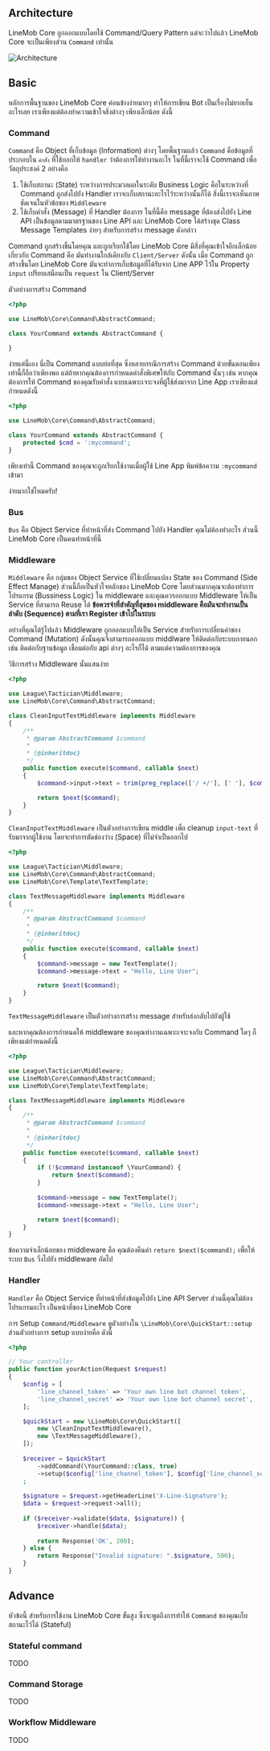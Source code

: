 ## Architecture
LineMob Core ถูกออกแบบโดยใช้ Command/Query Pattern แต่จะว่าไปแล้ว LineMob Core จะเป็นเพียงส่วน `Command` เท่านั้น

![Architecture](architecture.png)

## Basic
หลักการพื้นฐานของ LineMob Core ค่อนข้างง่ายมากๆ ทำให้การเขียน Bot เป็นเรื่องไม่ยากเย็นอะไรเลย เราเพียงแต่ต้องทำความเข้าใจสิ่งต่างๆ เพียงเล็กน้อย ดังนี้

### Command
`Command` คือ ​Object ที่เก็บข้อมูล (Information) ต่างๆ โดยพื้นฐานแล้ว `Command` คือข้อมูลที่ประกอบใน `คำสั่ง` ที่ใช้บอกให้ `handler` ว่าต้องการให้ทำงานอะไร
ในที่นี้เราจะใช้ Command เพื่อวัตถุประสงค์ 2 อย่างคือ
  1. ใช้เก็บสถานะ (State) ระหว่างการประมวลผลในระดับ Business Logic คือในระหว่างที่ Command ถูกส่งไปยัง Handler เราจะเก็บสถานะอะไรไว้ระหว่างนั้นก็ได้ สิ่งนี้เราจะเห็นภาพชัดเจนในหัวข้อของ `Middleware`
  2. ใช้เก็บคำสั่ง (Message) ที่ Handler ต้องการ ในที่นี้คือ message ที่ต้องส่งไปยัง Line API เป็นข้อมูลตามมาตรฐานของ ​Line API และ LineMob Core ได้สร้างชุด Class Message Templates ง่ายๆ สำหรับการสร้าง message ดังกล่าว 

Command ถูกสร้างขึ้นโดยคุณ และถูกเรียกใช้โดย LineMob Core มีสิ่งที่คุณเข้าใจอีกเล็กน้อยเกี่ยวกับ Command คือ มันทำงานใกล้เคียงกับ `Client/Server` ดังนั้น เมื่อ Command ถูกสร้างขึ้นโดย ​LineMob Core มันจะทำการเก็บข้อมูลที่ได้รับจาก Line APP ไว้ใน Property `input` เปรียบเสมือนเป็น `request` ใน Client/Server


ตัวอย่างการสร้าง Command

```php
<?php

use LineMob\Core\Command\AbstractCommand;

class YourCommand extends AbstractCommand {
    
}

```

ง่ายแค่นี้เอง นี่เป็น Command แบบย่อที่สุด ซึ่งหลายกรณีการสร้าง Command ด้วยขั้นตอนเพียงเท่านี้ก็ถือว่าเพียงพอ
แต่ถ้าหากคุณต้องการกำหนดคำสั่งพิเศษให้กับ Command นั้นๆ เช่น หากคุณต้องการให้ Command ของคุณรับคำสั่ง แบบเฉพาะเจาะจงที่ผู้ใช้ส่งมาจาก Line App เราเพียงแต่กำหนดดังนี้

```php
<?php

use LineMob\Core\Command\AbstractCommand;

class YourCommand extends AbstractCommand {
    protected $cmd = ':mycommand';
}

```

เพียงเท่านี้ Command ของคุณจะถูกเรียกใช้งานเมื่อผู้ใช้ Line App พิมพ์ข้อความ `:mycommand` เข้ามา

ง่ายมากใช่ไหมครับ!

### Bus
`Bus` คือ Object Service ที่ทำหน้าที่ส่ง Command ไปยัง Handler คุณไม่ต้องทำอะไร ส่วนนี้ LineMob Core เป็นคนทำหน้าที่นี้


### Middleware
`Middleware` คือ กลุ่มของ Object Service ที่ใช้เปลี่ยนแปลง State ของ Command (Side Effect Manage) ส่วนนี้ถือเป็นหัวใจหลักของ LineMob Core โดยส่วนมากคุณจะต้องทำการโปรแกรม (Bussiness Logic) ใน middleware
 และคุณควรออกแบบ Middleware ให้เป็น Service ที่สามารถ Reuse ได้ **ข้อควรจำที่สำคัญที่สุดของ middleware คือมันจะทำงานเป็นลำดับ (Sequence) ตามที่เรา Register เข้าไปในระบบ**

อย่างที่คุณได้รู้ไปแล้ว Middleware ถูกออกแบบให้เป็น Service สำหรับการเปลี่ยนค่าของ Command (Mutation) ดังนั้นคุณจึงสามารถออกแบบ middlware ให้ติดต่อกับระบบภายนอก เช่น ติดต่อกับฐานข้อมูล เชื่อมต่อกับ api ต่างๆ อะไรก็ได้ ตามแต่ความต้องการของคุณ
 
วิธีการสร้าง Middleware นั้นแสนง่าย

```php
<?php

use League\Tactician\Middleware;
use LineMob\Core\Command\AbstractCommand;

class CleanInputTextMiddleware implements Middleware
{
    /**
     * @param AbstractCommand $command
     *
     * {@inheritdoc}
     */
    public function execute($command, callable $next)
    {
        $command->input->text = trim(preg_replace(['/ +/'], [' '], $command->input->text));

        return $next($command);
    }
}

```

`CleanInputTextMiddleware` เป็นตัวอย่างการเขียน middle เพื่อ cleanup `input-text` ที่รับมาจากผู้ใช้งาน โดยจะทำการตัดช่องว่าง (Space) ที่ไม่จำเป็นออกไป


```php
<?php

use League\Tactician\Middleware;
use LineMob\Core\Command\AbstractCommand;
use LineMob\Core\Template\TextTemplate;

class TextMessageMiddleware implements Middleware
{
    /**
     * @param AbstractCommand $command
     *
     * {@inheritdoc}
     */
    public function execute($command, callable $next)
    {
        $command->message = new TextTemplate();
        $command->message->text = "Hello, Line User";

        return $next($command);
    }
}

```

`TextMessageMiddleware` เป็นตัวอย่างการสร้าง message สำหรับส่งกลับไปยังผู้ใช้

และหากคุณต้องการกำหนดให้ middleware ของคุณทำงานเฉพาะเจาะจงกับ Command ใดๆ ก็เพียงแต่กำหนดดังนี้

```php
<?php

use League\Tactician\Middleware;
use LineMob\Core\Command\AbstractCommand;
use LineMob\Core\Template\TextTemplate;

class TextMessageMiddleware implements Middleware
{
    /**
     * @param AbstractCommand $command
     *
     * {@inheritdoc}
     */
    public function execute($command, callable $next)
    {
        if (!$command instanceof \YourCommand) {
            return $next($command);
        }
                
        $command->message = new TextTemplate();
        $command->message->text = "Hello, Line User";

        return $next($command);
    }
}

```

ข้อความจำเล็กน้อยของ middleware คือ คุณต้องคืนค่า `return $next($command);` เพื่อให้ระบบ `Bus` วิ่งไปยัง middleware ถัดไป


### Handler
`Handler` คือ ​Object Service ที่ทำหน้าที่ส่งข้อมูลไปยัง Line API Server ส่วนนี้คุณไม่ต้องโปรแกรมอะไร เป็นหน้าที่ของ LineMob Core

การ Setup `Command/Middleware` ดูตัวอย่างใน `\LineMob\Core\QuickStart::setup` ส่วนตัวอย่างการ setup แบบง่ายคือ ดังนี้

```php
<?php

// Your controller
public function yourAction(Request $request)
{
    $config = [
        'line_channel_token' => 'Your own line bot channel token',
        'line_channel_secret' => 'Your own line bot channel secret',
    ];

    $quickStart = new \LineMob\Core\QuickStart([
        new \CleanInputTextMiddleware(),
        new \TextMessageMiddleware(),
    ]);
    
    $receiver = $quickStart
        ->addCommand(\YourCommand::class, true)
        ->setup($config['line_channel_token'], $config['line_channel_secret'], ['verify' => false])
    ;
    
    $signature = $request->getHeaderLine('X-Line-Signature');
    $data = $request->request->all();
    
    if ($receiver->validate($data, $signature)) {
        $receiver->handle($data);
        
        return Response('OK', 200);
    } else {
        return Response("Invalid signature: ".$signature, 500);
    }
}

```

## Advance
หัวข้อนี้ สำหรับการใช้งาน LineMob Core ขั้นสูง ซึ่งจะพูดถึงการทำให้ `Command` ของคุณเก็บสถานะไว้ได้ (Stateful)

### Stateful command
TODO

### Command Storage
TODO

### Workflow Middleware
TODO
